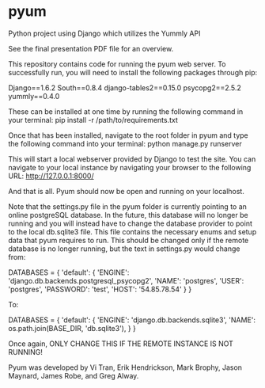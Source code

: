 pyum
====

Python project using Django which utilizes the Yummly API

See the final presentation PDF file for an overview. 


This repository contains code for running the pyum web server. To successfully run, you will need to install the
following packages through pip:

  Django==1.6.2
  South==0.8.4
  django-tables2==0.15.0
  psycopg2==2.5.2
  yummly==0.4.0


These can be installed at one time by running the following command in your terminal:
  pip install -r /path/to/requirements.txt
  

Once that has been installed, navigate to the root folder in pyum and type the following command into your terminal:
  python manage.py runserver
  
This will start a local webserver provided by Django to test the site. You can navigate to your local instance by navigating
your browser to the following URL:
  http://127.0.0.1:8000/
  
And that is all. Pyum should now be open and running on your localhost.


Note that the settings.py file in the pyum folder is currently pointing to an online postgreSQL database.
In the future, this database will no longer be running and you will instead have to change the database provider to point
to the local db.sqlite3 file. This file contains the necessary enums and setup data that pyum requires to run. This should be changed only if the remote database is no longer running, but the text in settings.py would change from:

  DATABASES = {
    'default': {
        'ENGINE': 'django.db.backends.postgresql_psycopg2',
        'NAME': 'postgres',
        'USER': 'postgres',
        'PASSWORD': 'test',
        'HOST': '54.85.78.54'
    }
  }

To:

  DATABASES = {
    'default': {
        'ENGINE': 'django.db.backends.sqlite3',
        'NAME': os.path.join(BASE_DIR, 'db.sqlite3'),
        }
  }


Once again, ONLY CHANGE THIS IF THE REMOTE INSTANCE IS NOT RUNNING!


Pyum was developed by Vi Tran, Erik Hendrickson, Mark Brophy, Jason Maynard, James Robe, and Greg Alway.
